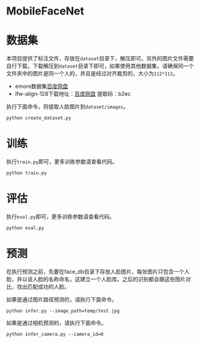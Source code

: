 # MobileFaceNet

# 数据集
本项目提供了标注文件，存放在`dataset`目录下，解压即可。另外的图片文件需要自行下载，下载解压到`dataset`目录下即可，如果使用其他数据集，请确保同一个文件夹中的图片是同一个人的，并且是经过对齐裁剪的，大小为`112*112`。
 - emore数据集[百度网盘](https://pan.baidu.com/s/1eXohwNBHbbKXh5KHyItVhQ)
 - lfw-align-128下载地址：[百度网盘](https://pan.baidu.com/s/1tFEX0yjUq3srop378Z1WMA) 提取码：b2ec

执行下面命令，将提取人脸图片到`dataset/images`。
```shell
python create_dataset.py
```

# 训练

执行`train.py`即可，更多训练参数请查看代码。
```shell
python train.py
```

# 评估

执行`eval.py`即可，更多训练参数请查看代码。
```shell
python eval.py
```

# 预测

在执行预测之前，先要在face_db目录下存放人脸图片，每张图片只包含一个人脸，并以该人脸的名称命名，这建立一个人脸库。之后的识别都会跟这些图片对比，找出匹配成功的人脸。

如果是通过图片路径预测的，请执行下面命令。
```shell
python infer.py --image_path=temp/test.jpg
```

如果是通过相机预测的，请执行下面命令。
```shell
python infer_camera.py --camera_id=0
```